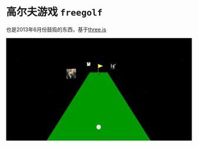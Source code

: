 # 高尔夫游戏 `freegolf`

也是2013年6月份鼓捣的东西，基于[three.js](http://threejs.org)

[![截图](https://raw.githubusercontent.com/fritx/freegolf/dev/pic/freegolf.png)](http://fritx.github.io/freegolf/)
